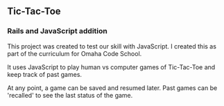 ## Tic-Tac-Toe
### Rails and JavaScript addition

This project was created to test our skill with JavaScript. I created this as part of the curriculum for 
Omaha Code School.

It uses JavaScript to play human vs computer games of Tic-Tac-Toe and keep track of past games.

At any point, a game can be saved and resumed later. Past games can be 'recalled' to see the last status of the game.
